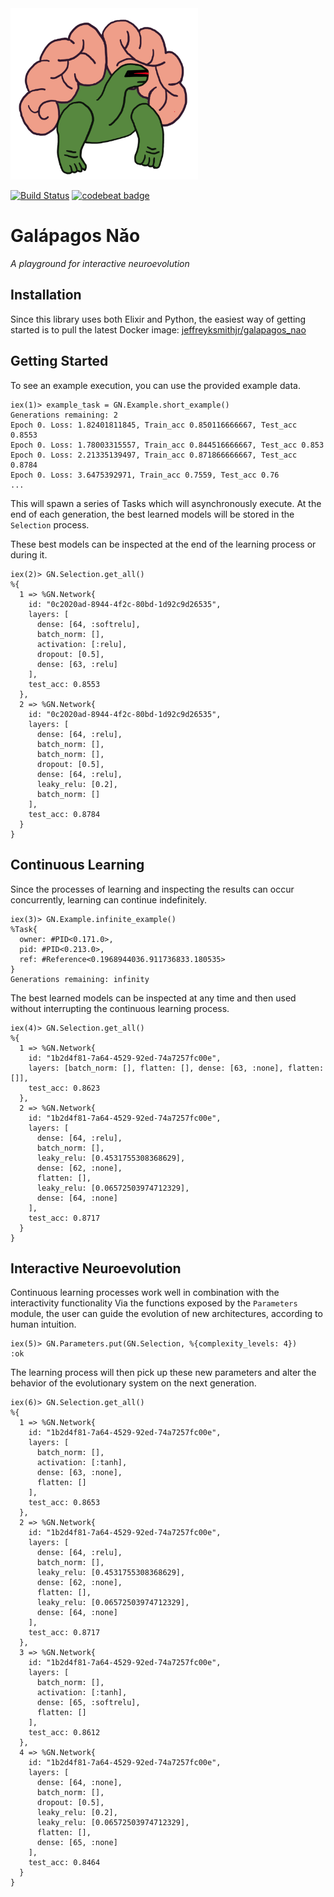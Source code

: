 <img src="resources/turtle_logo.png" width="300">

[![Build Status](https://travis-ci.org/jeffreyksmithjr/galapagos_nao.svg?branch=master)](https://travis-ci.org/jeffreyksmithjr/galapagos_nao)
[![codebeat badge](https://codebeat.co/badges/f2812f2e-4c0c-4b6c-812f-ff693e5e5fd5)](https://codebeat.co/projects/github-com-jeffreyksmithjr-galapagos_nao-master)
# Galápagos Nǎo
_A playground for interactive neuroevolution_

## Installation

Since this library uses both Elixir and Python, the easiest way of getting started is to pull the latest Docker image: [jeffreyksmithjr/galapagos_nao](https://hub.docker.com/r/jeffreyksmithjr/galapagos_nao/)

## Getting Started

To see an example execution, you can use the provided example data.

```
iex(1)> example_task = GN.Example.short_example()
Generations remaining: 2
Epoch 0. Loss: 1.82401811845, Train_acc 0.850116666667, Test_acc 0.8553
Epoch 0. Loss: 1.78003315557, Train_acc 0.844516666667, Test_acc 0.853
Epoch 0. Loss: 2.21335139497, Train_acc 0.871866666667, Test_acc 0.8784
Epoch 0. Loss: 3.6475392971, Train_acc 0.7559, Test_acc 0.76
...
```

This will spawn a series of Tasks which will asynchronously execute.
At the end of each generation, the best learned models will be stored in the `Selection` process.

These best models can be inspected at the end of the learning process or during it.

```
iex(2)> GN.Selection.get_all()
%{
  1 => %GN.Network{
    id: "0c2020ad-8944-4f2c-80bd-1d92c9d26535",
    layers: [
      dense: [64, :softrelu],
      batch_norm: [],
      activation: [:relu],
      dropout: [0.5],
      dense: [63, :relu]
    ],
    test_acc: 0.8553
  },
  2 => %GN.Network{
    id: "0c2020ad-8944-4f2c-80bd-1d92c9d26535",
    layers: [
      dense: [64, :relu],
      batch_norm: [],
      batch_norm: [],
      dropout: [0.5],
      dense: [64, :relu],
      leaky_relu: [0.2],
      batch_norm: []
    ],
    test_acc: 0.8784
  }
}
```

## Continuous Learning
Since the processes of learning and inspecting the results can occur concurrently, learning can continue indefinitely.
```
iex(3)> GN.Example.infinite_example()
%Task{
  owner: #PID<0.171.0>,
  pid: #PID<0.213.0>,
  ref: #Reference<0.1968944036.911736833.180535>
}
Generations remaining: infinity
```

The best learned models can be inspected at any time and then used without interrupting the continuous learning process.

```
iex(4)> GN.Selection.get_all()
%{
  1 => %GN.Network{
    id: "1b2d4f81-7a64-4529-92ed-74a7257fc00e",
    layers: [batch_norm: [], flatten: [], dense: [63, :none], flatten: []],
    test_acc: 0.8623
  }, 
  2 => %GN.Network{
    id: "1b2d4f81-7a64-4529-92ed-74a7257fc00e",
    layers: [
      dense: [64, :relu],
      batch_norm: [],
      leaky_relu: [0.4531755308368629],
      dense: [62, :none],
      flatten: [],
      leaky_relu: [0.06572503974712329],
      dense: [64, :none]
    ],
    test_acc: 0.8717
  }
}
```

## Interactive Neuroevolution

Continuous learning processes work well in combination with the interactivity functionality Via the functions exposed by the `Parameters` module, the user can guide the evolution of new architectures, according to human intuition.

```
iex(5)> GN.Parameters.put(GN.Selection, %{complexity_levels: 4})
:ok
```

The learning process will then pick up these new parameters and alter the behavior of the evolutionary system on the next generation.

```
iex(6)> GN.Selection.get_all()                                  
%{
  1 => %GN.Network{
    id: "1b2d4f81-7a64-4529-92ed-74a7257fc00e",
    layers: [
      batch_norm: [],
      activation: [:tanh],
      dense: [63, :none],
      flatten: []
    ],
    test_acc: 0.8653
  },
  2 => %GN.Network{
    id: "1b2d4f81-7a64-4529-92ed-74a7257fc00e",
    layers: [
      dense: [64, :relu],
      batch_norm: [],
      leaky_relu: [0.4531755308368629],
      dense: [62, :none],
      flatten: [],
      leaky_relu: [0.06572503974712329], 
      dense: [64, :none]
    ],
    test_acc: 0.8717
  },
  3 => %GN.Network{
    id: "1b2d4f81-7a64-4529-92ed-74a7257fc00e", 
    layers: [
      batch_norm: [],
      activation: [:tanh],
      dense: [65, :softrelu],
      flatten: []
    ],
    test_acc: 0.8612
  },
  4 => %GN.Network{
    id: "1b2d4f81-7a64-4529-92ed-74a7257fc00e",
    layers: [
      dense: [64, :none],
      batch_norm: [],
      dropout: [0.5],
      leaky_relu: [0.2],
      leaky_relu: [0.06572503974712329],
      flatten: [],
      dense: [65, :none]
    ],
    test_acc: 0.8464
  }
}
```
